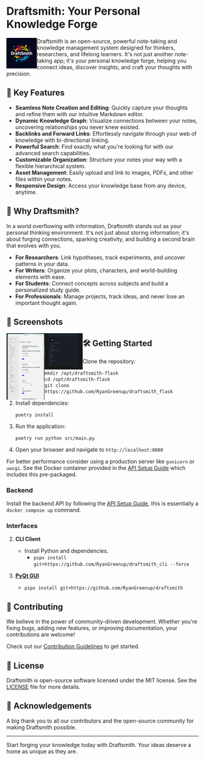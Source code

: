 # Draftsmith: Your Personal Knowledge Forge


<p><img src="./src/static/media/logo.png" style="float: left; width: 80px" /></p>



Draftsmith is an open-source, powerful note-taking and knowledge management system designed for thinkers, researchers, and lifelong learners. It's not just another note-taking app; it's your personal knowledge forge, helping you connect ideas, discover insights, and craft your thoughts with precision.

## 🌟 Key Features

- **Seamless Note Creation and Editing**: Quickly capture your thoughts and refine them with our intuitive Markdown editor.
- **Dynamic Knowledge Graph**: Visualize connections between your notes, uncovering relationships you never knew existed.
- **Backlinks and Forward Links**: Effortlessly navigate through your web of knowledge with bi-directional linking.
- **Powerful Search**: Find exactly what you're looking for with our advanced search capabilities.
- **Customizable Organization**: Structure your notes your way with a flexible hierarchical system.
- **Asset Management**: Easily upload and link to images, PDFs, and other files within your notes.
- **Responsive Design**: Access your knowledge base from any device, anytime.

## 🚀 Why Draftsmith?

In a world overflowing with information, Draftsmith stands out as your personal thinking environment. It's not just about storing information; it's about forging connections, sparking creativity, and building a second brain that evolves with you.

- **For Researchers**: Link hypotheses, track experiments, and uncover patterns in your data.
- **For Writers**: Organize your plots, characters, and world-building elements with ease.
- **For Students**: Connect concepts across subjects and build a personalized study guide.
- **For Professionals**: Manage projects, track ideas, and never lose an important thought again.

## 📸 Screenshots

<p><img src="./media/1.png" style="float: left; width: 100px" /></p>
<p><img src="./media/2.png" style="float: left; width: 100px" /></p>


## 🛠 Getting Started

1. Clone the repository:
   ```
   mkdir /opt/draftsmith-flask
   cd /opt/draftsmith-flask
   git clone https://github.com/RyanGreenup/draftsmith_flask

   ```
2. Install dependencies:
   ```
   poetry install
   ```
3. Run the application:
   ```
   poetry run python src/main.py
   ```
4. Open your browser and navigate to `http://localhost:8080`

For better performance consider using a production server like `gunicorn` or `uwsgi`. See the Docker container provided in the [API Setup Guide](https://ryangreenup.github.io/draftsmith_api/installation.html) which includes this pre-packaged.

### Backend

Install the backend API by following the [API Setup Guide](https://ryangreenup.github.io/draftsmith_api/installation.html), this is essentially a `docker compose up` command.

### Interfaces

2. **CLI Client**
   - Install Python and dependencies.
       - `pipx install git+https://github.com/RyanGreenup/draftsmith_cli --force`

3. [**PyQt GUI**](https://github.com/RyanGreenup/draftsmith)
   - `pipx install git+https://github.com/RyanGreenup/draftsmith`

## 🤝 Contributing

We believe in the power of community-driven development. Whether you're fixing bugs, adding new features, or improving documentation, your contributions are welcome!

Check out our [Contribution Guidelines](CONTRIBUTING.md) to get started.

## 📜 License

Draftsmith is open-source software licensed under the MIT license. See the [LICENSE](LICENSE) file for more details.

## 🙏 Acknowledgements

A big thank you to all our contributors and the open-source community for making Draftsmith possible.

---

Start forging your knowledge today with Draftsmith. Your ideas deserve a home as unique as they are.
